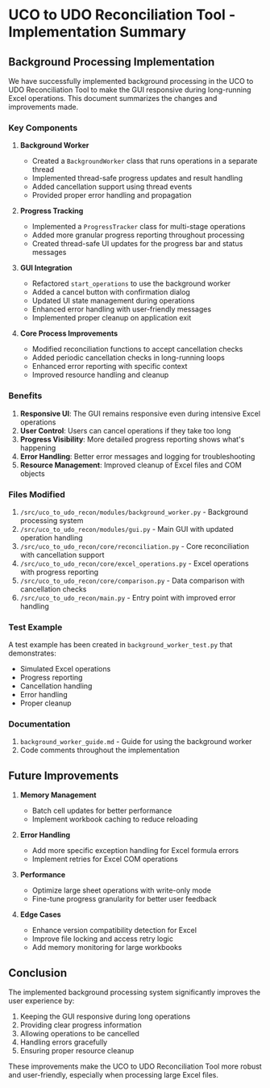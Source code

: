 # UCO to UDO Reconciliation Tool - Implementation Summary

## Background Processing Implementation

We have successfully implemented background processing in the UCO to UDO Reconciliation Tool to make the GUI responsive during long-running Excel operations. This document summarizes the changes and improvements made.

### Key Components

1. **Background Worker**
   - Created a `BackgroundWorker` class that runs operations in a separate thread
   - Implemented thread-safe progress updates and result handling
   - Added cancellation support using thread events
   - Provided proper error handling and propagation

2. **Progress Tracking**
   - Implemented a `ProgressTracker` class for multi-stage operations
   - Added more granular progress reporting throughout processing
   - Created thread-safe UI updates for the progress bar and status messages

3. **GUI Integration**
   - Refactored `start_operations` to use the background worker
   - Added a cancel button with confirmation dialog
   - Updated UI state management during operations
   - Enhanced error handling with user-friendly messages
   - Implemented proper cleanup on application exit

4. **Core Process Improvements**
   - Modified reconciliation functions to accept cancellation checks
   - Added periodic cancellation checks in long-running loops
   - Enhanced error reporting with specific context
   - Improved resource handling and cleanup

### Benefits

1. **Responsive UI**: The GUI remains responsive even during intensive Excel operations
2. **User Control**: Users can cancel operations if they take too long
3. **Progress Visibility**: More detailed progress reporting shows what's happening
4. **Error Handling**: Better error messages and logging for troubleshooting
5. **Resource Management**: Improved cleanup of Excel files and COM objects

### Files Modified

1. `/src/uco_to_udo_recon/modules/background_worker.py` - Background processing system
2. `/src/uco_to_udo_recon/modules/gui.py` - Main GUI with updated operation handling
3. `/src/uco_to_udo_recon/core/reconciliation.py` - Core reconciliation with cancellation support
4. `/src/uco_to_udo_recon/core/excel_operations.py` - Excel operations with progress reporting
5. `/src/uco_to_udo_recon/core/comparison.py` - Data comparison with cancellation checks
6. `/src/uco_to_udo_recon/main.py` - Entry point with improved error handling

### Test Example

A test example has been created in `background_worker_test.py` that demonstrates:
- Simulated Excel operations
- Progress reporting
- Cancellation handling
- Error handling
- Proper cleanup

### Documentation

1. `background_worker_guide.md` - Guide for using the background worker
2. Code comments throughout the implementation

## Future Improvements

1. **Memory Management**
   - Batch cell updates for better performance
   - Implement workbook caching to reduce reloading

2. **Error Handling**
   - Add more specific exception handling for Excel formula errors
   - Implement retries for Excel COM operations

3. **Performance**
   - Optimize large sheet operations with write-only mode
   - Fine-tune progress granularity for better user feedback

4. **Edge Cases**
   - Enhance version compatibility detection for Excel
   - Improve file locking and access retry logic
   - Add memory monitoring for large workbooks

## Conclusion

The implemented background processing system significantly improves the user experience by:
1. Keeping the GUI responsive during long operations
2. Providing clear progress information
3. Allowing operations to be cancelled
4. Handling errors gracefully
5. Ensuring proper resource cleanup

These improvements make the UCO to UDO Reconciliation Tool more robust and user-friendly, especially when processing large Excel files.